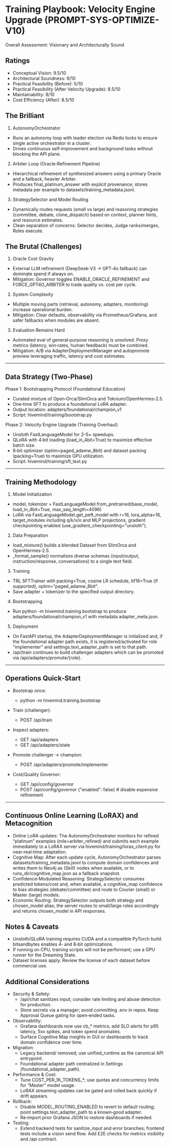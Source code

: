 # Training Playbook: Velocity Engine Upgrade (PROMPT-SYS-OPTIMIZE-V10)

Overall Assessment: Visionary and Architecturally Sound

## Ratings
- Conceptual Vision: 9.5/10
- Architectural Soundness: 9/10
- Practical Feasibility (Before): 5/10
- Practical Feasibility (After Velocity Upgrade): 8.5/10
- Maintainability: 8/10
- Cost Efficiency (After): 8.5/10

## The Brilliant

1) AutonomyOrchestrator
- Runs an autonomy loop with leader election via Redis locks to ensure single active orchestrator in a cluster.
- Drives continuous self‑improvement and background tasks without blocking the API plane.

2) Arbiter Loop (Oracle‑Refinement Pipeline)
- Hierarchical refinement of synthesized answers using a primary Oracle and a fallback, heavier Arbiter.
- Produces final_platinum_answer with explicit provenance; stores metadata per example to datasets/training_metadata.jsonl.

3) StrategySelector and Model Routing
- Dynamically routes requests (small vs large) and reasoning strategies (committee, debate, clone_dispatch) based on context, planner hints, and resource estimates.
- Clean separation of concerns: Selector decides, Judge ranks/merges, Roles execute.

## The Brutal (Challenges)

1) Oracle Cost Gravity
- External LLM refinement (DeepSeek‑V3 → GPT‑4o fallback) can dominate spend if always on.
- Mitigation: Governor toggles ENABLE_ORACLE_REFINEMENT and FORCE_GPT4O_ARBITER to trade quality vs. cost per cycle.

2) System Complexity
- Multiple moving parts (retrieval, autonomy, adapters, monitoring) increase operational burden.
- Mitigation: Clear defaults, observability via Prometheus/Grafana, and safer fallbacks when modules are absent.

3) Evaluation Remains Hard
- Automated eval of general‑purpose reasoning is unsolved. Proxy metrics (latency, win‑rates, human feedback) must be combined.
- Mitigation: A/B via AdapterDeploymentManager and autopromote preview leveraging traffic, latency and cost estimates.

---

## Data Strategy (Two‑Phase)

Phase 1: Bootstrapping Protocol (Foundational Education)
- Curated mixture of Open‑Orca/SlimOrca and Teknium/OpenHermes‑2.5.
- One‑time SFT to produce a foundational LoRA adapter.
- Output location: adapters/foundational/champion_v1
- Script: hivemind/training/bootstrap.py

Phase 2: Velocity Engine Upgrade (Training Overhaul)
- Unsloth FastLanguageModel for 2–5× speedups.
- QLoRA with 4‑bit loading (load_in_4bit=True) to maximize effective batch size.
- 8‑bit optimizer (optim=paged_adamw_8bit) and dataset packing (packing=True) to maximize GPU utilization.
- Script: hivemind/training/sft_text.py

---

## Training Methodology

1) Model Initialization
- model, tokenizer = FastLanguageModel.from_pretrained(base_model, load_in_4bit=True, max_seq_length=4096)
- LoRA via FastLanguageModel.get_peft_model with r=16, lora_alpha=16, target_modules including q/k/v/o and MLP projections, gradient checkpointing enabled (use_gradient_checkpointing="unsloth").

2) Data Preparation
- load_mixture() builds a blended Dataset from SlimOrca and OpenHermes‑2.5.
- _format_sample() normalizes diverse schemas (input/output, instruction/response, conversations) to a single text field.

3) Training
- TRL SFTTrainer with packing=True, cosine LR schedule, bf16=True (if supported), optim="paged_adamw_8bit".
- Save adapter + tokenizer to the specified output directory.

4) Bootstrapping
- Run python -m hivemind.training.bootstrap to produce adapters/foundational/champion_v1 with metadata adapter_meta.json.

5) Deployment
- On FastAPI startup, the AdapterDeploymentManager is initialized and, if the foundational adapter path exists, it is registered/activated for role "implementer" and settings.text_adapter_path is set to that path.
- /api/train continues to build challenger adapters which can be promoted via /api/adapters/promote/{role}.

---

## Operations Quick‑Start

- Bootstrap once:
  - python -m hivemind.training.bootstrap

- Train (challenger):
  - POST /api/train

- Inspect adapters:
  - GET /api/adapters
  - GET /api/adapters/state

- Promote challenger → champion:
  - POST /api/adapters/promote/implementer

- Cost/Quality Governor:
  - GET  /api/config/governor
  - POST /api/config/governor {"enabled": false}  # disable expensive refinement

---

## Continuous Online Learning (LoRAX) and Metacognition

- Online LoRA updates: The AutonomyOrchestrator monitors for refined “platinum” examples (role=arbiter_refined) and submits each example immediately to a LoRAX server via hivemind/training/lorax_client.py for near‑real‑time adaptation.
- Cognitive Map: After each update cycle, AutonomyOrchestrator parses datasets/training_metadata.jsonl to compute domain confidences and writes them to Neo4j as (Skill) nodes when available, or to runs_dir/cognitive_map.json as a fallback snapshot.
- Confidence‑Modulated Reasoning: StrategySelector consumes predicted tokens/cost and, when available, a cognitive_map confidence to bias strategies (debate/committee) and route to Courier (small) or Master (large) models.
- Economic Routing: StrategySelector outputs both strategy and chosen_model alias; the server routes to small/large roles accordingly and returns chosen_model in API responses.


## Notes & Caveats

- Unsloth/QLoRA training requires CUDA and a compatible PyTorch build. bitsandbytes enables 4‑ and 8‑bit optimizations.
- If running on CPU, training scripts will not be performant; use a GPU runner for the Dreaming State.
- Dataset licenses apply. Review the license of each dataset before commercial use.

## Additional Considerations

- Security & Safety:
  - /api/chat sanitizes input; consider rate limiting and abuse detection for production.
  - Store secrets via a manager; avoid committing .env in repos. Keep Approval Queue gating for open‑ended tasks.
- Observability:
  - Grafana dashboards now use cb_* metrics; add SLO alerts for p95 latency, 5xx spikes, and token spend anomalies.
  - Surface Cognitive Map insights in GUI or dashboards to track domain confidence over time.
- Migration:
  - Legacy backend/ removed; use unified_runtime as the canonical API entrypoint.
  - Foundational adapter path centralized in Settings (foundational_adapter_path).
- Performance & Cost:
  - Tune COST_PER_1K_TOKENS_*; use quotas and concurrency limits for “Master” model usage.
  - LoRAX streaming updates can be gated and rolled back quickly if drift appears.
- Rollback:
  - Disable MODEL_ROUTING_ENABLED to revert to default routing; point settings.text_adapter_path to a known‑good adapter.
  - Re‑import prior Grafana JSON to restore dashboards if needed.
- Testing:
  - Extend backend tests for sanitize_input and error branches; frontend tests include a vision send flow. Add E2E checks for metrics visibility and /api contract.
